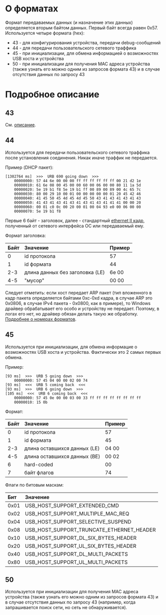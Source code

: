 # О форматах #

Формат передаваемых данных (и назначение этих данных) определяется вторым байтом данных. Первый байт всегда равен 0x57. Используется четыре формата (hex):

  * 43 - для конфигурирования устройства, передачи debug-сообщений
  * 44 - для передачи пользовательского сетевого траффика
  * 45 - при инициализации, для обмена информацией о возможностях USB хоста и устройства
  * 50 - при инициализации для получения MAC адреса устройства (также узнать его можно одним из запросов формата 43) и в случае отсутствия данных по запросу 43

# Подробное описание #

## 43 ##

См. [описание](Format43.md).

## 44 ##

Используется для передачи пользовательского сетевого траффика после установления соединения. Никак иначе траффик не передается.

Пример (DHCP пакет):

```
[1302764 ms]  >>>  URB 690 going down  >>>
    00000000: 57 44 6e 00 00 00 ff ff ff ff ff ff 00 21 d2 1e
    00000010: 61 6e 08 00 45 00 00 60 00 06 00 00 80 11 1a 5d
    00000020: 5e 19 b1 f8 5e 19 b1 ff 00 89 00 89 00 4c 65 7c
    00000030: 80 00 29 10 00 01 00 00 00 00 00 01 20 45 42 46
    00000040: 41 45 50 45 4d 45 4d 45 50 43 41 43 41 43 41 43
    00000050: 41 43 41 43 41 43 41 43 41 43 41 41 41 00 00 20
    00000060: 00 01 c0 0c 00 20 00 01 00 04 93 e0 00 06 00 00
    00000070: 5e 19 b1 f8
```

Первые 6 байт - заголовок, далее - стандартный [ethernet II кадр](http://en.wikipedia.org/wiki/Ethernet_II_framing), полученный от сетевого интерфейса ОС или передаваемый ему.

Формат заголовка:

| Байт | Значение | Пример |
|:---------|:-----------------|:-------------|
| 0    | id протокола | 57 |
| 1    | id формата | 44 |
| 2-3  | длина данных без заголовка (LE) | 6e 00 |
| 4-5  | "мусор" | 00 00 |

Следует отметить: если хост передает ARP пакет (тип вложенного в кадр пакета определяется байтами 0xc-0xd кадра, в случае ARP это 0x0806, в случае IPv4 пакета - 0x0800, как в примере), то Windows драйвер обрабатывает его особо и устройству не передает. Поэтому, в логах его нет, но драйвер обязан делать такую же обработку. [Подробнее о номерах форматов](http://www.iana.org/assignments/ethernet-numbers).

## 45 ##

Используется при инициализации, для обмена информацие о возможностях USB хоста и устройства. Фактически это 2 самых первых обмена.

Пример:

```
[93 ms]  >>>  URB 5 going down  >>>
    00000000: 57 45 04 00 00 02 00 74
[93 ms]  <<<  URB 5 coming back  <<<
[93 ms]  >>>  URB 6 going down  >>>
[105 ms]  <<<  URB 6 coming back  <<<
    00000000: 57 45 0e 00 00 03 00 33 ff ff ff ff ff ff ff ff
    00000010: 15 0b
```

Формат:

| Байт | Значение | Пример |
|:---------|:-----------------|:-------------|
| 0    | id протокола | 57 |
| 1    | id формата | 45 |
| 2-3  | длина оставшихся данных (LE) | 04 00 |
| 4-5  | длина оставшихся данных (BE) | 00 02 |
| 6    | hard-coded | 00 |
| 7    | байт флагов | 74 |

Флаги по битовым маскам:

| Бит  | Значение |
|:--------|:-----------------|
| 0x01 | USB\_HOST\_SUPPORT\_EXTENDED\_CMD |
| 0x02 | USB\_HOST\_SUPPORT\_MULTIPLE\_MAC\_REQ |
| 0x04 | USB\_HOST\_SUPPORT\_SELECTIVE\_SUSPEND |
| 0x08 | USB\_HOST\_SUPPORT\_TRUNCATE\_ETHERNET\_HEADER |
| 0x10 | USB\_HOST\_SUPPORT\_DL\_SIX\_BYTES\_HEADER |
| 0x20 | USB\_HOST\_SUPPORT\_UL\_SIX\_BYTES\_HEADER |
| 0x40 | USB\_HOST\_SUPPORT\_DL\_MULTI\_PACKETS |
| 0x80 | USB\_HOST\_SUPPORT\_UL\_MULTI\_PACKETS |

## 50 ##

Используется при инициализации для получения MAC адреса устройства (также узнать его можно одним из запросов формата 43) и в случае отсутствия данных по запросу 43 (например, когда запрашивается поиск сети, но сеть не обнаруживается).
